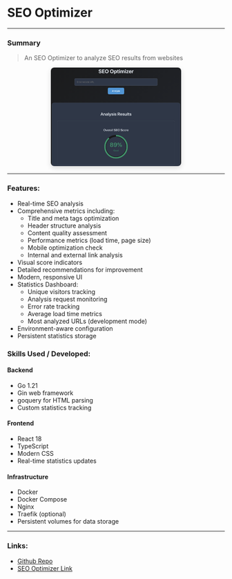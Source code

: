# SEO Optimizer

---

### Summary
> An SEO Optimizer to analyze SEO results from websites

<div style="text-align:center;">
  <img src="/static/images/seo-optimizer.png" alt="alt text" style="max-width:60%; height:auto; border-radius:8px; box-shadow:0 4px 12px rgba(0,0,0,0.15);">
</div>

___

### Features:

- Real-time SEO analysis
- Comprehensive metrics including:
  - Title and meta tags optimization
  - Header structure analysis
  - Content quality assessment
  - Performance metrics (load time, page size)
  - Mobile optimization check
  - Internal and external link analysis
- Visual score indicators
- Detailed recommendations for improvement
- Modern, responsive UI
- Statistics Dashboard:
  - Unique visitors tracking
  - Analysis request monitoring
  - Error rate tracking
  - Average load time metrics
  - Most analyzed URLs (development mode)
- Environment-aware configuration
- Persistent statistics storage

### Skills Used / Developed:
#### Backend
- Go 1.21
- Gin web framework
- goquery for HTML parsing
- Custom statistics tracking

#### Frontend
- React 18
- TypeScript
- Modern CSS
- Real-time statistics updates

#### Infrastructure
- Docker
- Docker Compose
- Nginx
- Traefik (optional)
- Persistent volumes for data storage

---

### Links:
- [Github Repo](https://github.com/kingelvyn/seo-optimizer)
- [SEO Optimizer Link](https://seo-optimizer.elvynprise.xyz/)
